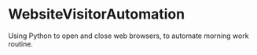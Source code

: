 # WebsiteVisitorAutomation
Using Python to open and close web browsers, to automate morning work routine.
